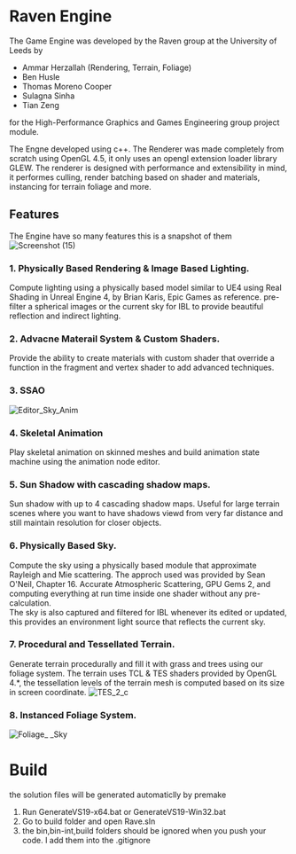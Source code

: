 # Raven Engine

The Game Engine was developed by the Raven group at the University of Leeds by
 - Ammar Herzallah (Rendering, Terrain, Foliage)
 - Ben Husle 
 - Thomas Moreno Cooper 
 - Sulagna Sinha 
 - Tian Zeng

for the High-Performance Graphics and Games Engineering group project module.

The Engne developed using c++. The Renderer was made completely from scratch using OpenGL 4.5, it only uses an opengl extension loader library GLEW. The renderer is designed with performance and extensibility in mind, it performes culling, render batching based on shader and materials, instancing for terrain foliage and more.


## Features
The Engine have so many features this is a snapshot of them
![Screenshot (15)](https://user-images.githubusercontent.com/56574326/119246934-9597ed00-bb7d-11eb-8406-562df6b51526.png)

### 1. Physically Based Rendering & Image Based Lighting.
Compute lighting using a physically based model similar to UE4 using Real Shading in Unreal Engine 4, by Brian Karis, Epic Games as reference. pre-filter a spherical images or the current sky for IBL to provide beautiful reflection and indirect lighting.


### 2. Advacne Materail System & Custom Shaders.
Provide the ability to create materials with custom shader that override a function in the fragment and vertex shader to add advanced techniques.

### 3. SSAO

![Editor_Sky_Anim](https://user-images.githubusercontent.com/56574326/119244032-3d082600-bb64-11eb-9da2-635607da0a4f.png)
### 4. Skeletal Animation
Play skeletal animation on skinned meshes and build animation state machine using the animation node editor.

### 5. Sun Shadow with cascading shadow maps.
Sun shadow with up to 4 cascading shadow maps. Useful for large terrain scenes where you want to have shadows viewd from very far distance and still maintain resolution for closer objects.

### 6. Physically Based Sky.
Compute the sky using a physically based module that approximate Rayleigh and Mie scattering. The approch used was provided by Sean O'Neil, Chapter 16. Accurate Atmospheric Scattering, GPU Gems 2, and computing everything at run time inside one shader without any pre-calculation.<br>
The sky is also captured and filtered for IBL whenever its edited or updated, this provides an environment light source that reflects the current sky.

### 7. Procedural and Tessellated Terrain.
Generate terrain procedurally and fill it with grass and trees using our foliage system. The terrain uses TCL & TES shaders provided by OpenGL 4.*, the tessellation levels of the terrain mesh is computed based on its size in screen coordinate.
![TES_2_c](https://user-images.githubusercontent.com/56574326/119245319-5020f300-bb70-11eb-8620-6286dac25f0b.png)

### 8. Instanced Foliage System.
![Foliage_ _Sky](https://user-images.githubusercontent.com/56574326/119244055-7e003a80-bb64-11eb-9e8d-e8fd104698d6.png)





# Build

the solution files will be generated automaticlly by premake

1. Run GenerateVS19-x64.bat or GenerateVS19-Win32.bat
2. Go to build folder and open Rave.sln
3. the bin,bin-int,build folders should be ignored when you push your code. I add them into the .gitignore


